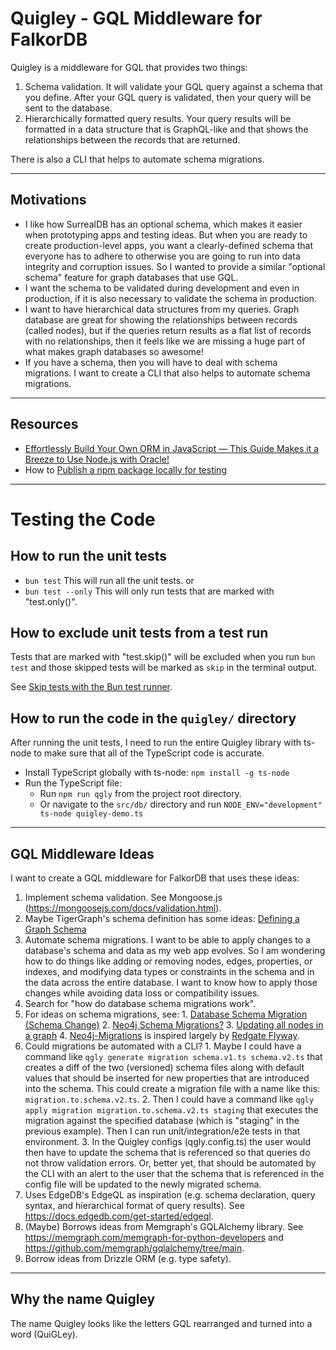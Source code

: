 # Quigley - GQL Middleware for FalkorDB

Quigley is a middleware for GQL that provides two things:

1. Schema validation. It will validate your GQL query against a schema that you define. After your GQL query is validated, then your query will be sent to the database.
2. Hierarchically formatted query results. Your query results will be formatted in a data structure that is GraphQL-like and that shows the relationships between the records that are returned.

There is also a CLI that helps to automate schema migrations.

---

## Motivations

* I like how SurrealDB has an optional schema, which makes it easier when prototyping apps and testing ideas. But when you are ready to create production-level apps, you want a clearly-defined schema that everyone has to adhere to otherwise you are going to run into data integrity and corruption issues. So I wanted to provide a similar "optional schema" feature for graph databases that use GQL. 
* I want the schema to be validated during development and even in production, if it is also necessary to validate the schema in production.
* I want to have hierarchical data structures from my queries. Graph database are great for showing the relationships between records (called nodes), but if the queries return results as a flat list of records with no relationships, then it feels like we are missing a huge part of what makes graph databases so awesome!
* If you have a schema, then you will have to deal with schema migrations. I want to create a CLI that also helps to automate schema migrations.

---

## Resources

* [Effortlessly Build Your Own ORM in JavaScript — This Guide Makes it a Breeze to Use Node.js with Oracle!](https://medium.com/@dikibhuyan/how-to-make-your-own-oracle-orm-in-javascript-node-42f97751b10)
* How to [Publish a npm package locally for testing](https://medium.com/@debshish.pal/publish-a-npm-package-locally-for-testing-9a00015eb9fd)

---

# Testing the Code

## How to run the unit tests

* `bun test` This will run all the unit tests.
or
* `bun test --only` This will only run tests that are marked with "test.only()".


## How to exclude unit tests from a test run

Tests that are marked with "test.skip()" will be excluded when you run `bun test` and those skipped tests will be marked as `skip` in the terminal output.

See [Skip tests with the Bun test runner](https://bun.sh/guides/test/skip-tests).


## How to run the code in the `quigley/` directory

After running the unit tests, I need to run the entire Quigley library with ts-node to make sure that all of the TypeScript code is accurate.

* Install TypeScript globally with ts-node: `npm install -g ts-node`
* Run the TypeScript file:
    * Run `npm run qgly` from the project root directory.
    * Or navigate to the `src/db/` directory and run `NODE_ENV="development" ts-node quigley-demo.ts`

---

## GQL Middleware Ideas

I want to create a GQL middleware for FalkorDB that uses these ideas:

1. Implement schema validation. See Mongoose.js (https://mongoosejs.com/docs/validation.html).
  1. Maybe TigerGraph's schema definition has some ideas: [Defining a Graph Schema](https://docs.tigergraph.com/gsql-ref/4.1/ddl-and-loading/defining-a-graph-schema)
2. Automate schema migrations. I want to be able to apply changes to a database's schema and data as my web app evolves. So I am wondering how to do things like adding or removing nodes, edges, properties, or indexes, and modifying data types or constraints in the schema and in the data across the entire database. I want to know how to apply those changes while avoiding data loss or compatibility issues.
  1. Search for "how do database schema migrations work".
  2. For ideas on schema migrations, see:
    1. [Database Schema Migration (Schema Change)](https://www.liquibase.com/resources/guides/database-schema-migration)
    2. [Neo4j Schema Migrations?](https://stackoverflow.com/questions/53083183/neo4j-schema-migrations)
    3. [Updating all nodes in a graph](https://stackoverflow.com/questions/35864406/updating-all-nodes-in-a-graph)
    4. [Neo4j-Migrations](https://neo4j.com/labs/neo4j-migrations/) is inspired largely by [Redgate Flyway](https://www.red-gate.com/products/flyway/community/).
  3. Could migrations be automated with a CLI?
    1. Maybe I could have a command like `qgly generate migration schema.v1.ts schema.v2.ts` that creates a diff of the two (versioned) schema files along with default values that should be inserted for new properties that are introduced into the schema. This could create a migration file with a name like this: `migration.to.schema.v2.ts`.
    2. Then I could have a command like `qgly apply migration migration.to.schema.v2.ts staging` that executes the migration against the specified database (which is "staging" in the previous example). Then I can run unit/integration/e2e tests in that environment.
    3. In the Quigley configs (qgly.config.ts) the user would then have to update the schema that is referenced so that queries do not throw validation errors. Or, better yet, that should be automated by the CLI with an alert to the user that the schema that is referenced in the config file will be updated to the newly migrated schema.
3. Uses EdgeDB's EdgeQL as inspiration (e.g. schema declaration, query syntax, and hierarchical format of query results). See https://docs.edgedb.com/get-started/edgeql.
4. (Maybe) Borrows ideas from Memgraph's GQLAlchemy library. See https://memgraph.com/memgraph-for-python-developers and https://github.com/memgraph/gqlalchemy/tree/main.
5. Borrow ideas from Drizzle ORM (e.g. type safety).

---

## Why the name Quigley

The name Quigley looks like the letters GQL rearranged and turned into a word (QuiGLey).
